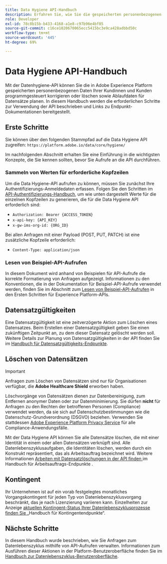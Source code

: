 ```yaml
---
title: Data Hygiene API-Handbuch
description: Erfahren Sie, wie Sie die gespeicherten personenbezogenen Daten Ihrer Kunden in Adobe Experience Platform programmatisch korrigieren oder löschen können.
role: Developer
exl-id: 78c8b15b-b433-4168-a1e8-c97b96e4bf85
source-git-commit: c16ce1020670065ecc5415bc3e9ca428adbbd50c
workflow-type: tm+mt
source-wordcount: '445'
ht-degree: 69%

---
```


# Data Hygiene API-Handbuch

Mit der Datenhygiene-API können Sie die in Adobe Experience Platform gespeicherten personenbezogenen Daten Ihrer Kundinnen und Kunden programmgesteuert korrigieren oder löschen sowie Ablaufdaten für Datensätze planen. In diesem Handbuch werden die erforderlichen Schritte zur Verwendung der API beschrieben und Links zu Endpunkt-Dokumentationen bereitgestellt.

## Erste Schritte

Sie können über den folgenden Stammpfad auf die Data Hygiene API zugreifen: `https://platform.adobe.io/data/core/hygiene/`

Im nachfolgenden Abschnitt erhalten Sie eine Einführung in die wichtigsten Konzepte, die Sie kennen sollten, bevor Sie Aufrufe an die API durchführen.

### Sammeln von Werten für erforderliche Kopfzeilen

Um die Data Hygiene-API aufrufen zu können, müssen Sie zunächst Ihre Authentifizierungs-Anmeldedaten erfassen. Folgen Sie den Schritten im [API-Authentifizierungs-Handbuch](../../landing/api-authentication.md), um wie unten dargestellt Werte für die einzelnen Kopfzeilen zu generieren, die für die Data Hygiene API erforderlich sind:

* `Authorization: Bearer {ACCESS_TOKEN}`
* `x-api-key: {API_KEY}`
* `x-gw-ims-org-id: {ORG_ID}`

Bei allen Anfragen mit einer Payload (POST, PUT, PATCH) ist eine zusätzliche Kopfzeile erforderlich:

* `Content-Type: application/json`

### Lesen von Beispiel-API-Aufrufen

In diesem Dokument wird anhand von Beispielen für API-Aufrufe die korrekte Formatierung von Anfragen aufgezeigt. Informationen zu den Konventionen, die in der Dokumentation für Beispiel-API-Aufrufe verwendet werden, finden Sie im Abschnitt zum [Lesen von Beispiel-API-Aufrufen](../../landing/api-guide.md#sample-api) in den Ersten Schritten für Experience Platform-APIs.

## Datensatzgültigkeiten

Eine Datensatzgültigkeit ist eine zeitverzögerte Aktion zum Löschen eines Datensatzes. Beim Erstellen einer Datensatzgültigkeit geben Sie einen zukünftigen Zeitpunkt an, zu dem dieser Datensatz gelöscht werden soll. Weitere Details zur Planung von Datensatzgültigkeiten in der API finden Sie im [Handbuch für Datensatzgültigkeits-Endpunkte](./dataset-expiration.md).

## Löschen von Datensätzen

>[!IMPORTANT]
>
>Anfragen zum Löschen von Datensätzen sind nur für Organisationen verfügbar, die **Adobe Healthcare Shield** erworben haben.
>
>
>Löschvorgänge von Datensätzen dienen zur Datenbereinigung, zum Entfernen anonymer Daten oder zur Datenminimierung. Sie dürfen **nicht** für Anfragen zu den Rechten der betroffenen Personen (Compliance) verwendet werden, da sie sich auf Datenschutzbestimmungen wie die Datenschutz-Grundverordnung (DSGVO) beziehen. Verwenden Sie stattdessen [Adobe Experience Platform Privacy Service](../../privacy-service/home.md) für alle Compliance-Anwendungsfälle.

Mit der Data Hygiene API können Sie alle Datensätze löschen, die mit einer Identität in einem oder allen Datensätzen verknüpft sind. Alle Datenlebenszyklusaufgaben, die Identitäten löschen, werden durch ein Konstrukt repräsentiert, das als Arbeitsauftrag bezeichnet wird. Weitere Informationen [ Arbeiten mit Datensatzlöschungen in der API finden ](./workorder.md) im Handbuch für Arbeitsauftrags-Endpunkte .

## Kontingent

Ihr Unternehmen ist auf ein vorab festgelegtes monatliches Vorgangskontingent für jeden Typ von Datenlebenszyklusvorgang beschränkt, das je nach Lizenzierung variieren kann. Einzelheiten zur Anzeige [ aktuellen Kontingent-Status Ihrer Datenlebenszyklusprozesse finden Sie ](./quota.md) „Handbuch für Kontingentendpunkte“.

## Nächste Schritte

In diesem Handbuch wurde beschrieben, wie Sie Anfragen zum Datenlebenszyklus mithilfe von API-Aufrufen verwalten. Informationen zum Ausführen dieser Aktionen in der Platform-Benutzeroberfläche finden Sie im [Handbuch zur Datenlebenszyklus-Benutzeroberfläche](../ui/overview.md).

